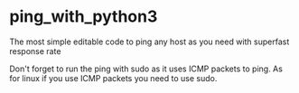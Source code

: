 # ping_with_python3
The most simple editable code to ping any host as you need with superfast response rate

Don't forget to run the ping with sudo as it uses ICMP packets to ping. As for linux if you use ICMP packets you need to use sudo.
